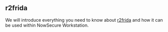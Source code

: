 r2frida
--------

We will introduce everything you need to know about [r2frida](https://github.com/nowsecure/r2frida) and how it can be
used within NowSecure Workstation.
